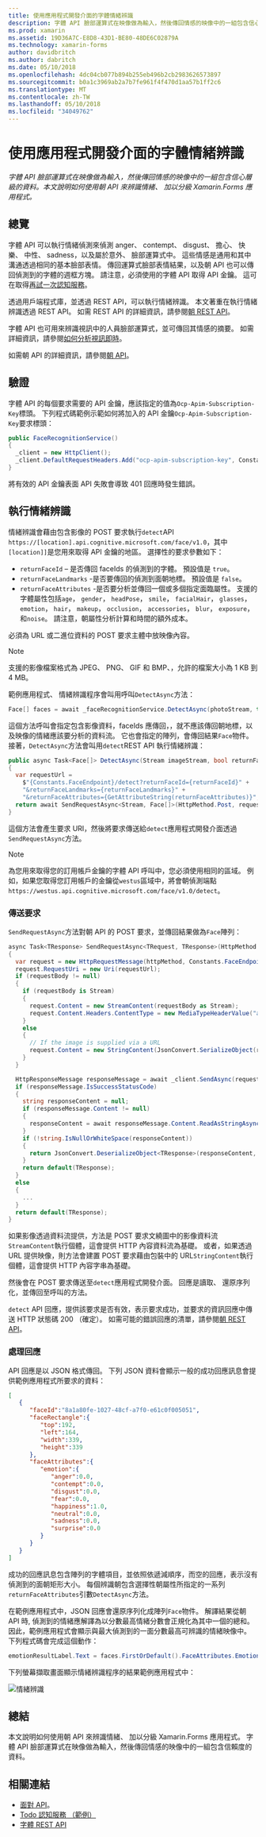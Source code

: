 ```yaml
---
title: 使用應用程式開發介面的字體情緒辨識
description: 字體 API 臉部運算式在映像做為輸入，然後傳回情感的映像中的一組包含信心層級的資料。 本文說明如何使用朝 API 來辨識情緒、 加以分級 Xamarin.Forms 應用程式。
ms.prod: xamarin
ms.assetid: 19D36A7C-E8D8-43D1-BE80-48DE6C02879A
ms.technology: xamarin-forms
author: davidbritch
ms.author: dabritch
ms.date: 05/10/2018
ms.openlocfilehash: 4dc04cb077b894b255eb496b2cb2983626573897
ms.sourcegitcommit: b0a1c3969ab2a7b7fe961f4f470d1aa57b1ff2c6
ms.translationtype: MT
ms.contentlocale: zh-TW
ms.lasthandoff: 05/10/2018
ms.locfileid: "34049762"
---
```

# <a name="emotion-recognition-using-the-face-api"></a>使用應用程式開發介面的字體情緒辨識

_字體 API 臉部運算式在映像做為輸入，然後傳回情感的映像中的一組包含信心層級的資料。本文說明如何使用朝 API 來辨識情緒、 加以分級 Xamarin.Forms 應用程式。_

## <a name="overview"></a>總覽

字體 API 可以執行情緒偵測來偵測 anger、 contempt、 disgust、 擔心、 快樂、 中性、 sadness，以及屬於意外、 臉部運算式中。 這些情感是通用和其中溝通透過相同的基本臉部表情。 傳回運算式臉部表情結果，以及朝 API 也可以傳回偵測到的字體的週框方塊。 請注意，必須使用的字體 API 取得 API 金鑰。 這可在取得[再試一次認知服務](https://azure.microsoft.com/try/cognitive-services/?api=face-api)。

透過用戶端程式庫，並透過 REST API，可以執行情緒辨識。 本文著重在執行情緒辨識透過 REST API。 如需 REST API 的詳細資訊，請參閱[朝 REST API](https://westus.dev.cognitive.microsoft.com/docs/services/563879b61984550e40cbbe8d/operations/563879b61984550f30395236)。

字體 API 也可用來辨識視訊中的人員臉部運算式，並可傳回其情感的摘要。 如需詳細資訊，請參閱[如何分析視訊即時](/azure/cognitive-services/face/face-api-how-to-topics/howtoanalyzevideo_face/)。

如需朝 API 的詳細資訊，請參閱[朝 API](/azure/cognitive-services/face/overview/)。

## <a name="authentication"></a>驗證

字體 API 的每個要求需要的 API 金鑰，應該指定的值為`Ocp-Apim-Subscription-Key`標頭。 下列程式碼範例示範如何將加入的 API 金鑰`Ocp-Apim-Subscription-Key`要求標頭：

```csharp
public FaceRecognitionService()
{
  _client = new HttpClient();
  _client.DefaultRequestHeaders.Add("ocp-apim-subscription-key", Constants.FaceApiKey);
}
```

將有效的 API 金鑰表面 API 失敗會導致 401 回應時發生錯誤。

## <a name="performing-emotion-recognition"></a>執行情緒辨識

情緒辨識會藉由包含影像的 POST 要求執行`detect`API `https://[location].api.cognitive.microsoft.com/face/v1.0`，其中`[location]]`是您用來取得 API 金鑰的地區。 選擇性的要求參數如下：

- `returnFaceId` – 是否傳回 faceIds 的偵測到的字體。 預設值是 `true`。
- `returnFaceLandmarks` -是否要傳回的偵測到面朝地標。 預設值是 `false`。
- `returnFaceAttributes` -是否要分析並傳回一個或多個指定面臨屬性。 支援的字體屬性包括`age`， `gender`， `headPose`， `smile`， `facialHair`， `glasses`， `emotion`， `hair`， `makeup`， `occlusion`， `accessories`， `blur`， `exposure`，和`noise`。 請注意，朝屬性分析計算和時間的額外成本。

必須為 URL 或二進位資料的 POST 要求主體中放映像內容。

> [!NOTE]
> 支援的影像檔案格式為 JPEG、 PNG、 GIF 和 BMP、，允許的檔案大小為 1 KB 到 4 MB。

範例應用程式、 情緒辨識程序會叫用呼叫`DetectAsync`方法：

```csharp
Face[] faces = await _faceRecognitionService.DetectAsync(photoStream, true, false, new FaceAttributeType[] { FaceAttributeType.Emotion });
```

這個方法呼叫會指定包含影像資料，faceIds 應傳回，，就不應該傳回朝地標，以及映像的情緒應該要分析的資料流。 它也會指定的陣列，會傳回結果`Face`物件。 接著，`DetectAsync`方法會叫用`detect`REST API 執行情緒辨識：

```csharp
public async Task<Face[]> DetectAsync(Stream imageStream, bool returnFaceId, bool returnFaceLandmarks, IEnumerable<FaceAttributeType> returnFaceAttributes)
{
  var requestUrl =
    $"{Constants.FaceEndpoint}/detect?returnFaceId={returnFaceId}" +
    "&returnFaceLandmarks={returnFaceLandmarks}" +
    "&returnFaceAttributes={GetAttributeString(returnFaceAttributes)}";
  return await SendRequestAsync<Stream, Face[]>(HttpMethod.Post, requestUrl, imageStream);
}
```

這個方法會產生要求 URI，然後將要求傳送給`detect`應用程式開發介面透過`SendRequestAsync`方法。

> [!NOTE]
> 為您用來取得您的訂用帳戶金鑰的字體 API 呼叫中，您必須使用相同的區域。 例如，如果您取得您訂用帳戶的金鑰從`westus`區域中，將會朝偵測端點`https://westus.api.cognitive.microsoft.com/face/v1.0/detect`。

### <a name="sending-the-request"></a>傳送要求

`SendRequestAsync`方法對朝 API 的 POST 要求，並傳回結果做為`Face`陣列：

```csharp
async Task<TResponse> SendRequestAsync<TRequest, TResponse>(HttpMethod httpMethod, string requestUrl, TRequest requestBody)
{
  var request = new HttpRequestMessage(httpMethod, Constants.FaceEndpoint);
  request.RequestUri = new Uri(requestUrl);
  if (requestBody != null)
  {
    if (requestBody is Stream)
    {
      request.Content = new StreamContent(requestBody as Stream);
      request.Content.Headers.ContentType = new MediaTypeHeaderValue("application/octet-stream");
    }
    else
    {
      // If the image is supplied via a URL
      request.Content = new StringContent(JsonConvert.SerializeObject(requestBody, s_settings), Encoding.UTF8, "application/json");
    }
  }

  HttpResponseMessage responseMessage = await _client.SendAsync(request);
  if (responseMessage.IsSuccessStatusCode)
  {
    string responseContent = null;
    if (responseMessage.Content != null)
    {
      responseContent = await responseMessage.Content.ReadAsStringAsync();
    }
    if (!string.IsNullOrWhiteSpace(responseContent))
    {
      return JsonConvert.DeserializeObject<TResponse>(responseContent, s_settings);
    }
    return default(TResponse);
  }
  else
  {
    ...
  }
  return default(TResponse);
}
```

如果影像透過資料流提供，方法是 POST 要求文繞圖中的影像資料流`StreamContent`執行個體，這會提供 HTTP 內容資料流為基礎。 或者，如果透過 URL 提供映像，則方法會建置 POST 要求藉由包裝中的 URL`StringContent`執行個體，這會提供 HTTP 內容字串為基礎。

然後會在 POST 要求傳送至`detect`應用程式開發介面。 回應是讀取、 還原序列化，並傳回至呼叫的方法。

`detect` API 回應，提供該要求是否有效，表示要求成功，並要求的資訊回應中傳送 HTTP 狀態碼 200 （確定）。 如需可能的錯誤回應的清單，請參閱[朝 REST API](https://westus.dev.cognitive.microsoft.com/docs/services/563879b61984550e40cbbe8d/operations/563879b61984550f30395236)。

### <a name="processing-the-response"></a>處理回應

API 回應是以 JSON 格式傳回。 下列 JSON 資料會顯示一般的成功回應訊息會提供範例應用程式所要求的資料：

```json
[  
   {  
      "faceId":"8a1a80fe-1027-48cf-a7f0-e61c0f005051",
      "faceRectangle":{  
         "top":192,
         "left":164,
         "width":339,
         "height":339
      },
      "faceAttributes":{  
         "emotion":{  
            "anger":0.0,
            "contempt":0.0,
            "disgust":0.0,
            "fear":0.0,
            "happiness":1.0,
            "neutral":0.0,
            "sadness":0.0,
            "surprise":0.0
         }
      }
   }
]
```

成功的回應訊息包含陣列的字體項目，並依照依遞減順序，而空的回應，表示沒有偵測到的面朝矩形大小。 每個辨識朝包含選擇性朝屬性所指定的一系列`returnFaceAttributes`引數`DetectAsync`方法。

在範例應用程式中，JSON 回應會還原序列化成陣列`Face`物件。 解譯結果從朝 API 時, 偵測到的情緒應解譯為以分數最高情緒分數會正規化為其中一個的總和。 因此，範例應用程式會顯示與最大偵測到的一面分數最高可辨識的情緒映像中。 下列程式碼會完成這個動作：

```csharp
emotionResultLabel.Text = faces.FirstOrDefault().FaceAttributes.Emotion.ToRankedList().FirstOrDefault().Key;
```

下列螢幕擷取畫面顯示情緒辨識程序的結果範例應用程式中：

![](emotion-recognition-images/emotion-recognition.png "情緒辨識")

## <a name="summary"></a>總結

本文說明如何使用朝 API 來辨識情緒、 加以分級 Xamarin.Forms 應用程式。 字體 API 臉部運算式在映像做為輸入，然後傳回情感的映像中的一組包含信賴度的資料。

## <a name="related-links"></a>相關連結

- [面對 API](/azure/cognitive-services/face/overview/)。
- [Todo 認知服務 （範例）](https://developer.xamarin.com/samples/xamarin-forms/WebServices/TodoCognitiveServices/)
- [字體 REST API](https://westus.dev.cognitive.microsoft.com/docs/services/563879b61984550e40cbbe8d/operations/563879b61984550f30395236)
